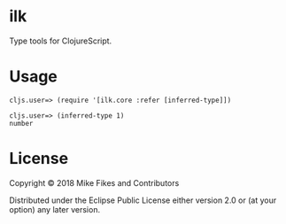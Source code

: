 # ilk

Type tools for ClojureScript.

# Usage

```
cljs.user=> (require '[ilk.core :refer [inferred-type]])

cljs.user=> (inferred-type 1)
number
```

# License

Copyright © 2018 Mike Fikes and Contributors

Distributed under the Eclipse Public License either version 2.0 or (at your option) any later version.
